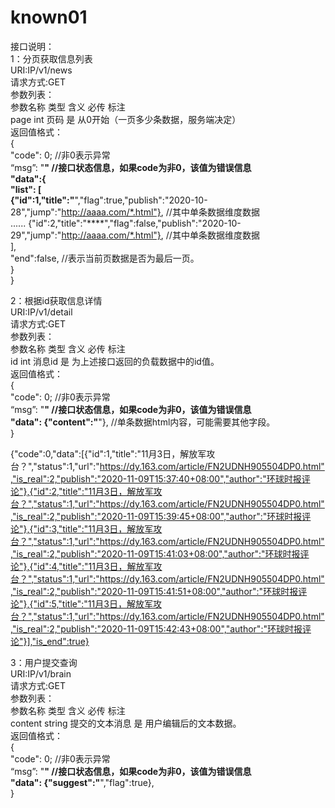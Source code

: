# known01

接口说明：  
1：分页获取信息列表  
URI:IP/v1/news  
请求方式:GET  
参数列表：  
参数名称 类型  含义   必传     标注  
page    int  页码    是     从0开始（一页多少条数据，服务端决定）  
返回值格式：  
{  
 "code": 0;   //非0表示异常    
 “msg”: "****" //接口状态信息，如果code为非0，该值为错误信息  
 "data":{  
    "list": [  
         {"id":1,"title":"****","flag":true,"publish":"2020-10-28","jump":"http://aaaa.com/*.html"},  //其中单条数据维度数据  
        ......
         {"id":2,"title":"****","flag":false,"publish":"2020-10-29","jump":"http://aaaa.com/*.html"},  //其中单条数据维度数据  
  ],  
   "end":false,      //表示当前页数据是否为最后一页。  
 }    
}     

2：根据id获取信息详情  
URI:IP/v1/detail  
请求方式:GET  
参数列表：  
参数名称  类型  含义  必传   标注  
id      int   消息id  是    为上述接口返回的负载数据中的id值。  
返回值格式：    
 {    
  "code": 0;   //非0表示异常  
  “msg”: "****" //接口状态信息，如果code为非0，该值为错误信息  
  "data": {"content":"****"},  //单条数据html内容，可能需要其他字段。  
 }  
 
 
 
 
 {"code":0,"data":[{"id":1,"title":"11月3日，解放军攻台？","status":1,"url":"https://dy.163.com/article/FN2UDNH905504DP0.html","is_real":2,"publish":"2020-11-09T15:37:40+08:00","author":"环球时报评论"},{"id":2,"title":"11月3日，解放军攻台？","status":1,"url":"https://dy.163.com/article/FN2UDNH905504DP0.html","is_real":2,"publish":"2020-11-09T15:39:45+08:00","author":"环球时报评论"},{"id":3,"title":"11月3日，解放军攻台？","status":1,"url":"https://dy.163.com/article/FN2UDNH905504DP0.html","is_real":2,"publish":"2020-11-09T15:41:03+08:00","author":"环球时报评论"},{"id":4,"title":"11月3日，解放军攻台？","status":1,"url":"https://dy.163.com/article/FN2UDNH905504DP0.html","is_real":2,"publish":"2020-11-09T15:41:51+08:00","author":"环球时报评论"},{"id":5,"title":"11月3日，解放军攻台？","status":1,"url":"https://dy.163.com/article/FN2UDNH905504DP0.html","is_real":2,"publish":"2020-11-09T15:42:43+08:00","author":"环球时报评论"}],"is_end":true}
 
 
3：用户提交查询  
 URI:IP/v1/brain  
 请求方式:GET  
 参数列表：  
 参数名称    类型     含义  必传   标注  
 content  string   提交的文本消息  是    用户编辑后的文本数据。  
 返回值格式：    
  {  
   "code": 0;   //非0表示异常  
   “msg”: "****" //接口状态信息，如果code为非0，该值为错误信息  
   "data": {"suggest":"****","flag":true},   
  }  
 
